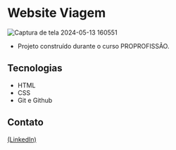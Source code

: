 # Website Viagem

![Captura de tela 2024-05-13 160551](https://github.com/JoaoEduSB/Website_Viagem/assets/146045770/0f42b09e-e1b9-4aef-8a16-6be87dc0170c)

- Projeto construído durante o curso PROPROFISSÃO.

## Tecnologias

- HTML
- CSS
- Git e Github

## Contato
[(LinkedIn)](https://www.linkedin.com/in/joaoedusb/)
